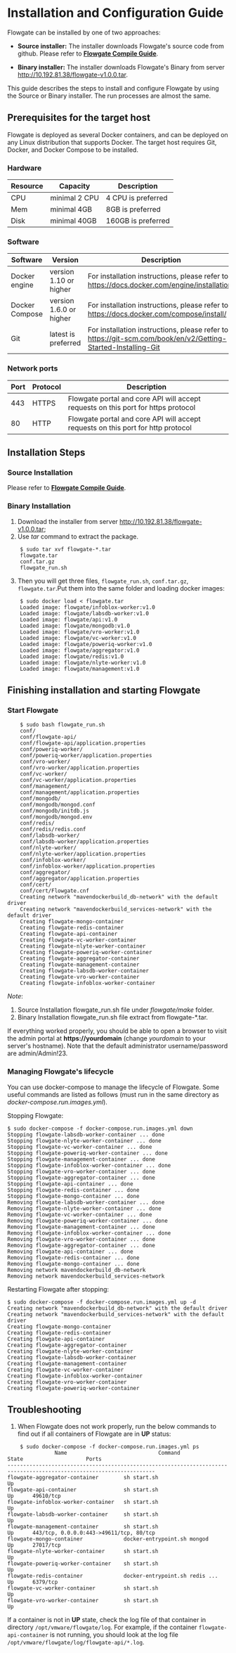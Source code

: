 # Installation and Configuration Guide
Flowgate can be installed by one of two approaches: 

- **Source installer:** The installer downloads Flowgate's source code from github. Please refer to **[Flowgate Compile Guide](compile_guide.md)**.

- **Binary installer:** The installer downloads Flowgate's Binary from server http://10.192.81.38/flowgate-v1.0.0.tar.


This guide describes the steps to install and configure Flowgate by using the Source or Binary installer. The run processes are almost the same. 

## Prerequisites for the target host
Flowgate is deployed as several Docker containers, and can be deployed on any Linux distribution that supports Docker. The target host requires Git, Docker, and Docker Compose to be installed.  
### Hardware
|Resource|Capacity|Description|
|---|---|---|
|CPU|minimal 2 CPU|4 CPU is preferred|
|Mem|minimal 4GB|8GB is preferred|
|Disk|minimal 40GB|160GB is preferred|
### Software
|Software|Version|Description|
|---|---|---|
|Docker engine|version 1.10 or higher|For installation instructions, please refer to: https://docs.docker.com/engine/installation/|
|Docker Compose|version 1.6.0 or higher|For installation instructions, please refer to: https://docs.docker.com/compose/install/|
|Git|latest is preferred|For installation instructions, please refer to: https://git-scm.com/book/en/v2/Getting-Started-Installing-Git|
### Network ports 
|Port|Protocol|Description|
|---|---|---|
|443|HTTPS|Flowgate portal and core API will accept requests on this port for https protocol|
|80|HTTP|Flowgate portal and core API will accept requests on this port for http protocol|

## Installation Steps


### Source Installation
Please refer to **[Flowgate Compile Guide](compile_guide.md)**.

### Binary Installation

1. Download the installer from server http://10.192.81.38/flowgate-v1.0.0.tar;
2. Use *tar* command to extract the package.
```
    $ sudo tar xvf flowgate-*.tar
    flowgate.tar
    conf.tar.gz
    flowgate_run.sh

```

3. Then you will get three files, ```flowgate_run.sh```, ```conf.tar.gz```, ```flowgate.tar```.Put them into the same folder and loading docker images:
```
    $ sudo docker load < flowgate.tar
    Loaded image: flowgate/infoblox-worker:v1.0
    Loaded image: flowgate/labsdb-worker:v1.0
    Loaded image: flowgate/api:v1.0
    Loaded image: flowgate/mongodb:v1.0
    Loaded image: flowgate/vro-worker:v1.0
    Loaded image: flowgate/vc-worker:v1.0
    Loaded image: flowgate/poweriq-worker:v1.0
    Loaded image: flowgate/aggregator:v1.0
    Loaded image: flowgate/redis:v1.0
    Loaded image: flowgate/nlyte-worker:v1.0
    Loaded image: flowgate/management:v1.0

```

## Finishing installation and starting Flowgate

### Start Flowgate

```
    $ sudo bash flowgate_run.sh
    conf/
    conf/flowgate-api/
    conf/flowgate-api/application.properties
    conf/poweriq-worker/
    conf/poweriq-worker/application.properties
    conf/vro-worker/
    conf/vro-worker/application.properties
    conf/vc-worker/
    conf/vc-worker/application.properties
    conf/management/
    conf/management/application.properties
    conf/mongodb/
    conf/mongodb/mongod.conf
    conf/mongodb/initdb.js
    conf/mongodb/mongod.env
    conf/redis/
    conf/redis/redis.conf
    conf/labsdb-worker/
    conf/labsdb-worker/application.properties
    conf/nlyte-worker/
    conf/nlyte-worker/application.properties
    conf/infoblox-worker/
    conf/infoblox-worker/application.properties
    conf/aggregator/
    conf/aggregator/application.properties
    conf/cert/
    conf/cert/Flowgate.cnf
    Creating network "mavendockerbuild_db-network" with the default driver
    Creating network "mavendockerbuild_services-network" with the default driver
    Creating flowgate-mongo-container
    Creating flowgate-redis-container
    Creating flowgate-api-container
    Creating flowgate-vc-worker-container
    Creating flowgate-nlyte-worker-container
    Creating flowgate-poweriq-worker-container
    Creating flowgate-aggregator-container
    Creating flowgate-management-container
    Creating flowgate-labsdb-worker-container
    Creating flowgate-vro-worker-container
    Creating flowgate-infoblox-worker-container

```
*Note*:
1. Source Installation flowgate_run.sh file under *flowgate/make* folder.
2. Binary Installation flowgate_run.sh file extract from flowgate-*.tar.

If everything worked properly, you should be able to open a browser to visit the admin portal at **https://yourdomain** (change *yourdomain* to your server's hostname). Note that the default administrator username/password are admin/Admin!23.

### Managing Flowgate's lifecycle
You can use docker-compose to manage the lifecycle of Flowgate. Some useful commands are listed as follows (must run in the same directory as *docker-compose.run.images.yml*).

Stopping Flowgate:
```
$ sudo docker-compose -f docker-compose.run.images.yml down
Stopping flowgate-labsdb-worker-container ... done
Stopping flowgate-nlyte-worker-container ... done
Stopping flowgate-vc-worker-container ... done
Stopping flowgate-poweriq-worker-container ... done
Stopping flowgate-management-container ... done
Stopping flowgate-infoblox-worker-container ... done
Stopping flowgate-vro-worker-container ... done
Stopping flowgate-aggregator-container ... done
Stopping flowgate-api-container ... done
Stopping flowgate-redis-container ... done
Stopping flowgate-mongo-container ... done
Removing flowgate-labsdb-worker-container ... done
Removing flowgate-nlyte-worker-container ... done
Removing flowgate-vc-worker-container ... done
Removing flowgate-poweriq-worker-container ... done
Removing flowgate-management-container ... done
Removing flowgate-infoblox-worker-container ... done
Removing flowgate-vro-worker-container ... done
Removing flowgate-aggregator-container ... done
Removing flowgate-api-container ... done
Removing flowgate-redis-container ... done
Removing flowgate-mongo-container ... done
Removing network mavendockerbuild_db-network
Removing network mavendockerbuild_services-network
```  
Restarting Flowgate after stopping:
```
$ sudo docker-compose -f docker-compose.run.images.yml up -d
Creating network "mavendockerbuild_db-network" with the default driver
Creating network "mavendockerbuild_services-network" with the default driver
Creating flowgate-mongo-container
Creating flowgate-redis-container
Creating flowgate-api-container
Creating flowgate-aggregator-container
Creating flowgate-nlyte-worker-container
Creating flowgate-labsdb-worker-container
Creating flowgate-management-container
Creating flowgate-vc-worker-container
Creating flowgate-infoblox-worker-container
Creating flowgate-vro-worker-container
Creating flowgate-poweriq-worker-container
```  

## Troubleshooting
1. When Flowgate does not work properly, run the below commands to find out if all containers of Flowgate are in **UP** status: 
```
    $ sudo docker-compose -f docker-compose.run.images.yml ps
               Name                             Command               State                    Ports                  
---------------------------------------------------------------------------------------------------------------------
flowgate-aggregator-container        sh start.sh                      Up                                              
flowgate-api-container               sh start.sh                      Up      49610/tcp                               
flowgate-infoblox-worker-container   sh start.sh                      Up                                              
flowgate-labsdb-worker-container     sh start.sh                      Up                                              
flowgate-management-container        sh start.sh                      Up      443/tcp, 0.0.0.0:443->49611/tcp, 80/tcp 
flowgate-mongo-container             docker-entrypoint.sh mongod      Up      27017/tcp                               
flowgate-nlyte-worker-container      sh start.sh                      Up                                              
flowgate-poweriq-worker-container    sh start.sh                      Up                                              
flowgate-redis-container             docker-entrypoint.sh redis ...   Up      6379/tcp                                
flowgate-vc-worker-container         sh start.sh                      Up                                              
flowgate-vro-worker-container        sh start.sh                      Up  
```
If a container is not in **UP** state, check the log file of that container in directory ```/opt/vmware/flowgate/log```. For example, if the container ```flowgate-api-container``` is not running, you should look at the log file ```/opt/vmware/flowgate/log/flowgate-api/*.log```.  
